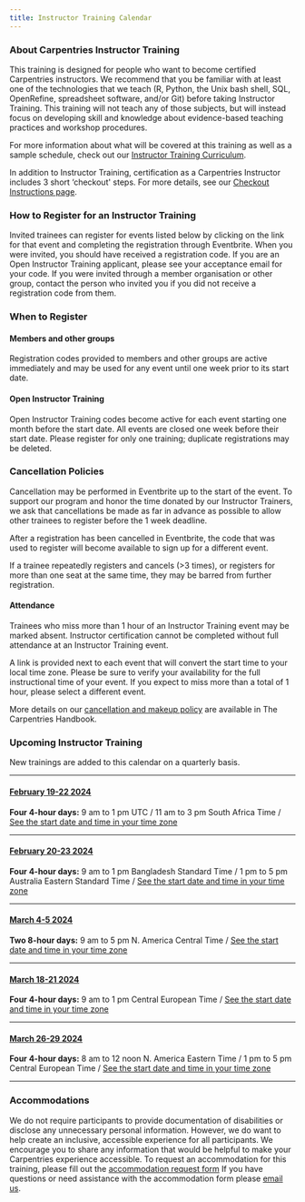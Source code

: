 ```yaml
---
title: Instructor Training Calendar
---
```


### About Carpentries Instructor Training

This training is designed for people who want to become certified Carpentries instructors. We recommend that you be familiar with at least one of the technologies that we teach (R, Python, the Unix bash shell, SQL, OpenRefine, spreadsheet software, and/or Git) before taking Instructor Training. This training will not teach any of those subjects, but will instead focus on developing skill and knowledge about evidence-based teaching practices and workshop procedures.

For more information about what will be covered at this training as well as a sample schedule, check out our [Instructor Training Curriculum](https://carpentries.github.io/instructor-training/).

In addition to Instructor Training, certification as a Carpentries Instructor includes 3 short ‘checkout' steps. For more details, see our [Checkout Instructions page](https://carpentries.github.io/instructor-training/checkout).

### How to Register for an Instructor Training

Invited trainees can register for events listed below by clicking on the link for that event and completing the registration through Eventbrite. When you were invited, you should have received a registration code. If you are an Open Instructor Training applicant, please see your acceptance email for your code. If you were invited through a member organisation or other group, contact the person who invited you if you did not receive a registration code from them.

### When to Register

#### Members and other groups

Registration codes provided to members and other groups are active immediately and may be used for any event until one week prior to its start date.

#### Open Instructor Training

Open Instructor Training codes become active for each event starting one month before the start date. All events are closed one week before their start date. Please register for only one training; duplicate registrations may be deleted.

### Cancellation Policies

Cancellation may be performed in Eventbrite up to the start of the event. To support our program and honor the time donated by our Instructor Trainers, we ask that cancellations be made as far in advance as possible to allow other trainees to register before the 1 week deadline.

After a registration has been cancelled in Eventbrite, the code that was used to register will become available to sign up for a different event.

If a trainee repeatedly registers and cancels (>3 times), or registers for more than one seat at the same time, they may be barred from further registration.

#### Attendance

Trainees who miss more than 1 hour of an Instructor Training event may be marked absent. Instructor certification cannot be completed without full attendance at an Instructor Training event.

A link is provided next to each event that will convert the start time to your local time zone. Please be sure to verify your availability for the full instructional time of your event. If you expect to miss more than a total of 1 hour, please select a different event.

More details on our [cancellation and makeup policy](https://docs.carpentries.org/topic_folders/instructor_training/cancellations_and_makeups.html) are available in The Carpentries Handbook.

### Upcoming Instructor Training

New trainings are added to this calendar on a quarterly basis.

<hr>

#### [February 19-22 2024](https://www.eventbrite.com/e/online-instructor-training-february-19-22-2024-tickets-770311200537)

**Four 4-hour days:** 9 am to 1 pm UTC / 11 am to 3 pm South Africa Time / [See the start date and time in your time zone](https://www.timeanddate.com/worldclock/fixedtime.html?msg=Instructor+Training+Event&iso=20240219T09&p1=136&ah=4)

<hr>

#### [February 20-23 2024](https://www.eventbrite.com/e/online-instructor-training-february-20-23-2024-tickets-770322203447)

**Four 4-hour days:** 9 am to 1 pm Bangladesh Standard Time / 1 pm to 5 pm Australia Eastern Standard Time / [See the start date and time in your time zone](https://www.timeanddate.com/worldclock/fixedtime.html?msg=Instructor+Training+Event&iso=20240220T09&p1=73&ah=4)

<hr>

#### [March 4-5 2024](https://www.eventbrite.com/e/online-instructor-training-march-4-5-2024-tickets-770327800187)

**Two 8-hour days:** 9 am to 5 pm N. America Central Time / [See the start date and time in your time zone](https://www.timeanddate.com/worldclock/fixedtime.html?msg=Instructor+Training+Event&iso=20240304T09&p1=64&ah=8)

<hr>

#### [March 18-21 2024](https://www.eventbrite.com/e/online-instructor-training-march-18-21-2024-tickets-770332233447)

**Four 4-hour days:** 9 am to 1 pm Central European Time / [See the start date and time in your time zone](https://www.timeanddate.com/worldclock/fixedtime.html?msg=Instructor+Training+Event&iso=20240318T09&p1=187&ah=4)

<hr>

#### [March 26-29 2024](https://www.eventbrite.com/e/online-instructor-training-march-26-29-2024-tickets-770354108877)

**Four 4-hour days:** 8 am to 12 noon N. America Eastern Time / 1 pm to 5 pm Central European Time / [See the start date and time in your time zone](https://www.timeanddate.com/worldclock/fixedtime.html?msg=Instructor+Training+Event&iso=20240326T13&p1=187&ah=4)

<hr>


### Accommodations

We do not require participants to provide documentation of disabilities or disclose any unnecessary personal information. 
However, we do want to help create an inclusive, accessible experience for all participants. 
We encourage you to share any information that would be helpful to make your Carpentries experience accessible. 
To request an accommodation for this training, please fill out the [accommodation request form](https://carpentries.typeform.com/to/B2OSYaD0)
If you have questions or need assistance with the accommodation form please [email us](mailto:instructor.training@carpentries.org).
